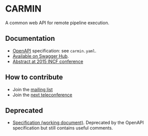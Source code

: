 # CARMIN

A common web API for remote pipeline execution.

## Documentation

* [OpenAPI](https://www.openapis.org) specification: see `carmin.yaml`.
* [Available on Swagger Hub](https://swaggerhub.com/apis/CARMIN/carmin-common_api_for_research_medical_imaging_network).
* [Abstract at 2015 INCF conference](http://www.frontiersin.org/10.3389/conf.fnins.2015.91.00053/event_abstract)

## How to contribute

* Join the [mailing list](mailto:carmin@googlegroups.com)
* Join the [next teleconference](https://docs.google.com/document/d/1FxXotSyllT-2KDfpDSgGbgUgXBK-jKryhiLFMcq-DWs/edit)

## Deprecated

* [Specification (working document)](https://docs.google.com/document/d/1qVSDLWs8cLJ59sIQI1Av5EA5_yrSAWSqRDywwlu-pmI/edit?usp=sharing). Deprecated by the OpenAPI specification but still contains useful comments.
